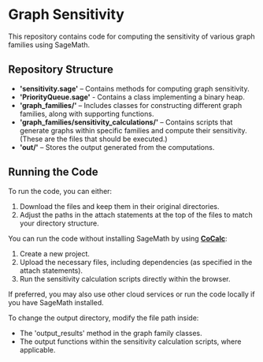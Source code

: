 # Graph Sensitivity 

This repository contains code for computing the sensitivity of various graph families using SageMath.  

## Repository Structure  

- **'sensitivity.sage'** – Contains methods for computing graph sensitivity.
- **'PriorityQueue.sage'** - Contains a class implementing a binary heap.
- **'graph_families/'** – Includes classes for constructing different graph families, along with supporting functions.  
- **'graph_families/sensitivity_calculations/'** – Contains scripts that generate graphs within specific families and compute their sensitivity. (These are the files that should be executed.)
- **'out/'** – Stores the output generated from the computations.

## Running the Code  

To run the code, you can either:  
1. Download the files and keep them in their original directories.  
2. Adjust the paths in the attach statements at the top of the files to match your directory structure.  

You can run the code without installing SageMath by using **[CoCalc](https://cocalc.com/)**:
  1. Create a new project.  
  2. Upload the necessary files, including dependencies (as specified in the attach statements).  
  3. Run the sensitivity calculation scripts directly within the browser.  

  If preferred, you may also use other cloud services or run the code locally if you have SageMath installed.

To change the output directory, modify the file path inside:  
- The 'output_results' method in the graph family classes.  
- The output functions within the sensitivity calculation scripts, where applicable.  
